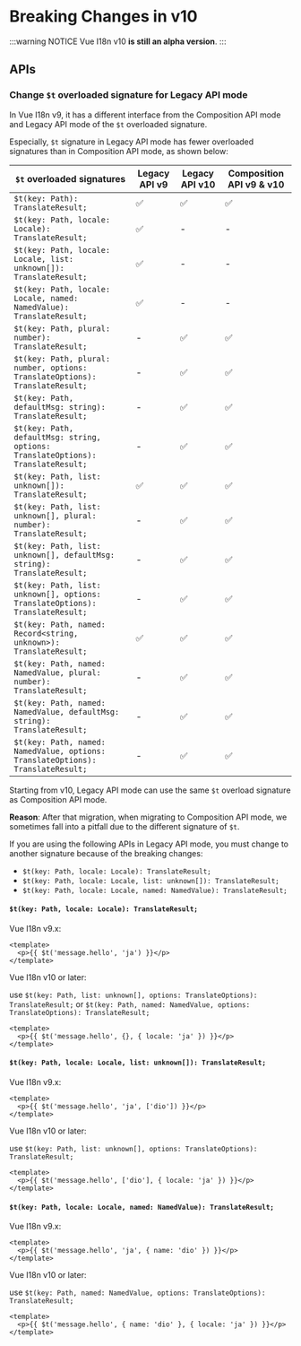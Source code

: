 # Breaking Changes in v10

:::warning NOTICE
Vue I18n v10 **is still an alpha version**.
:::

## APIs

### Change `$t` overloaded signature for Legacy API mode

In Vue I18n v9, it has a different interface from the Composition API mode and Legacy API mode of the `$t` overloaded signature.

Especially, `$t` signature in Legacy API mode has fewer overloaded signatures than in Composition API mode, as shown below:

| `$t` overloaded signatures                                                       | Legacy API v9 | Legacy API v10 | Composition API v9 & v10 |
| -------------------------------------------------------------------------------- | ------------- | -------------- | ------------------------ |
| `$t(key: Path): TranslateResult;`                                                | ✅            | ✅             | ✅                       |
| `$t(key: Path, locale: Locale): TranslateResult;`                                | ✅            | -              | -                        |
| `$t(key: Path, locale: Locale, list: unknown[]): TranslateResult;`               | ✅            | -              | -                        |
| `$t(key: Path, locale: Locale, named: NamedValue): TranslateResult;`             | ✅            | -              | -                        |
| `$t(key: Path, plural: number): TranslateResult;`                                | -             | ✅             | ✅                       |
| `$t(key: Path, plural: number, options: TranslateOptions): TranslateResult;`     | -             | ✅             | ✅                       |
| `$t(key: Path, defaultMsg: string): TranslateResult;`                            | -             | ✅             | ✅                       |
| `$t(key: Path, defaultMsg: string, options: TranslateOptions): TranslateResult;` | -             | ✅             | ✅                       |
| `$t(key: Path, list: unknown[]): TranslateResult;`                               | ✅            | ✅             | ✅                       |
| `$t(key: Path, list: unknown[], plural: number): TranslateResult;`               | -             | ✅             | ✅                       |
| `$t(key: Path, list: unknown[], defaultMsg: string): TranslateResult;`           | -             | ✅             | ✅                       |
| `$t(key: Path, list: unknown[], options: TranslateOptions): TranslateResult;`    | -             | ✅             | ✅                       |
| `$t(key: Path, named: Record<string, unknown>): TranslateResult;`                | ✅            | ✅             | ✅                       |
| `$t(key: Path, named: NamedValue, plural: number): TranslateResult;`             | -             | ✅             | ✅                       |
| `$t(key: Path, named: NamedValue, defaultMsg: string): TranslateResult;`         | -             | ✅             | ✅                       |
| `$t(key: Path, named: NamedValue, options: TranslateOptions): TranslateResult;`  | -             | ✅             | ✅                       |

Starting from v10, Legacy API mode can use the same `$t` overload signature as Composition API mode.

**Reason**: After that migration, when migrating to Composition API mode, we sometimes fall into a pitfall due to the different signature of `$t`.

If you are using the following APIs in Legacy API mode, you must change to another signature because of the breaking changes:

- `$t(key: Path, locale: Locale): TranslateResult;`
- `$t(key: Path, locale: Locale, list: unknown[]): TranslateResult;`
- `$t(key: Path, locale: Locale, named: NamedValue): TranslateResult;`

#### `$t(key: Path, locale: Locale): TranslateResult;`

Vue I18n v9.x:

```vue
<template>
  <p>{{ $t('message.hello', 'ja') }}</p>
</template>
```

Vue I18n v10 or later:

use `$t(key: Path, list: unknown[], options: TranslateOptions): TranslateResult;` or `$t(key: Path, named: NamedValue, options: TranslateOptions): TranslateResult;`

```vue
<template>
  <p>{{ $t('message.hello', {}, { locale: 'ja' }) }}</p>
</template>
```

#### `$t(key: Path, locale: Locale, list: unknown[]): TranslateResult;`

Vue I18n v9.x:

```vue
<template>
  <p>{{ $t('message.hello', 'ja', ['dio']) }}</p>
</template>
```

Vue I18n v10 or later:

use `$t(key: Path, list: unknown[], options: TranslateOptions): TranslateResult;`

```vue
<template>
  <p>{{ $t('message.hello', ['dio'], { locale: 'ja' }) }}</p>
</template>
```

#### `$t(key: Path, locale: Locale, named: NamedValue): TranslateResult;`

Vue I18n v9.x:

```vue
<template>
  <p>{{ $t('message.hello', 'ja', { name: 'dio' }) }}</p>
</template>
```

Vue I18n v10 or later:

use `$t(key: Path, named: NamedValue, options: TranslateOptions): TranslateResult;`

```vue
<template>
  <p>{{ $t('message.hello', { name: 'dio' }, { locale: 'ja' }) }}</p>
</template>
```

